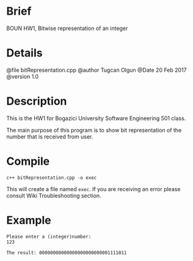 # Brief
BOUN HW1, Bitwise representation of an integer

# Details
@file bitRepresentation.cpp
@author Tugcan Olgun
@Date 20 Feb 2017
@version 1.0

# Description
This is the HW1 for Bogazici University Software Engineering 501 class.

The main purpose of this program is to show bit representation of the number
that is received from user.

# Compile
``c++ bitRepresentation.cpp -o exec``

This will create a file named ``exec``. If you are receiving an error please consult Wiki Troubleshooting section.

# Example
```
Please enter a (integer)number:
123

The result: 00000000000000000000000001111011
```

